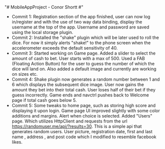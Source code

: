 "# MobileAppProject - Conor Shortt #" 

- 	Commit 1: Registration section of the app finished, user can now log in/register and with the use of two way data binding,
	display the username at the top of the app. Username and password are saved using the local storage plugin.
-	Commit 2: Installed the "shake" plugin which will be later used to roll the dice. For now it simply alerts "shake!" to the phone screen
	when the accelerometer exceeds the default sensitivity of 40.
-	Commit 3: Started working on Game page. Added a slider to select the amount of cash to bet. User starts with a max of 500.
	Used a FAB (Floating Action Button) for the user to guess the number of which the dice will land on. Also added a default image and
	currently are working on sizes etc.
-	Commit 4: Shake plugin now generates a random number between 1 and 6 which displays the subsequent dice image. 
	User now gains the amount they bet into their total cash.
	User loses half of their bet if they guess incorrectly.
	Game ends and navctrl pushes back to Welcome page if total cash goes below 5.
-	Commit 5: Some tweaks to home page, such as storing high score and displaying it upon login.
	Game page UI improved slightly with some color additions and margins. Alert when choice is selected.
	Added "Users" page. Which utilizes HttpClient and requests from the url https://randomuser.me/api/?results=30. This is a simple api that
	generates random users. User picture, registration date, first and last name , address , and post code which I modified to resemble facebook likes.
